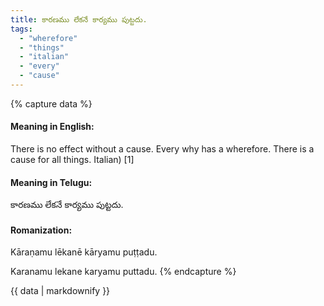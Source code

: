 ```yaml
---
title: కారణము లేకనే కార్యము పుట్టదు.
tags:
  - "wherefore"
  - "things"
  - "italian"
  - "every"
  - "cause"
---
```


{% capture data %}
#### Meaning in English:
There is no effect without a cause.
Every why has a wherefore.
There is a cause for all things. Italian) [1]

#### Meaning in Telugu:
కారణము లేకనే కార్యము పుట్టదు.

#### Romanization:
Kāraṇamu lēkanē kāryamu puṭṭadu.

Karanamu lekane karyamu puttadu.
{% endcapture %}

{{ data | markdownify }}

